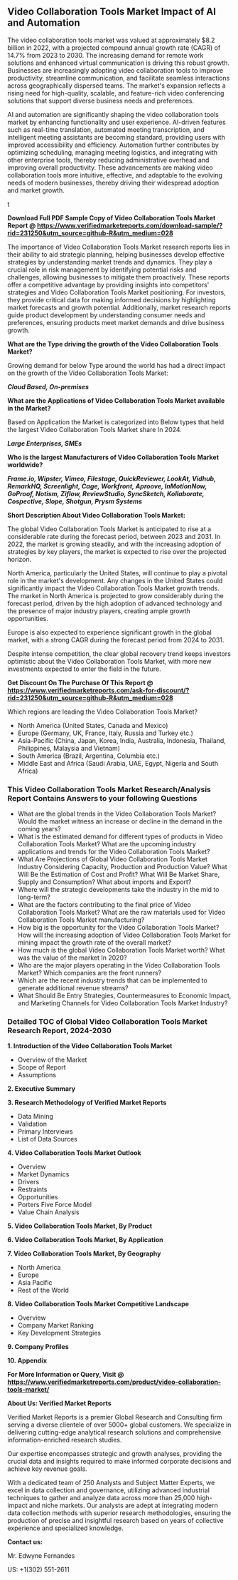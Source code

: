 <h2>Video Collaboration Tools Market Impact of AI and Automation</h2><p>The video collaboration tools market was valued at approximately $8.2 billion in 2022, with a projected compound annual growth rate (CAGR) of 14.7% from 2023 to 2030. The increasing demand for remote work solutions and enhanced virtual communication is driving this robust growth. Businesses are increasingly adopting video collaboration tools to improve productivity, streamline communication, and facilitate seamless interactions across geographically dispersed teams. The market's expansion reflects a rising need for high-quality, scalable, and feature-rich video conferencing solutions that support diverse business needs and preferences.</p><p>AI and automation are significantly shaping the video collaboration tools market by enhancing functionality and user experience. AI-driven features such as real-time translation, automated meeting transcription, and intelligent meeting assistants are becoming standard, providing users with improved accessibility and efficiency. Automation further contributes by optimizing scheduling, managing meeting logistics, and integrating with other enterprise tools, thereby reducing administrative overhead and improving overall productivity. These advancements are making video collaboration tools more intuitive, effective, and adaptable to the evolving needs of modern businesses, thereby driving their widespread adoption and market growth.</p>t</p><p id="" class=""><strong>Download Full PDF Sample Copy of Video Collaboration Tools Market Report @ <a href="https://www.verifiedmarketreports.com/download-sample/?rid=231250&utm_source=github-R&utm_medium=028" target="_blank">https://www.verifiedmarketreports.com/download-sample/?rid=231250&utm_source=github-R&utm_medium=028</a></strong></p><p>The importance of&nbsp;Video Collaboration Tools Market research reports lies in their ability to aid strategic planning, helping businesses develop effective strategies by understanding market trends and dynamics. They play a crucial role in risk management by identifying potential risks and challenges, allowing businesses to mitigate them proactively. These reports offer a competitive advantage by providing insights into competitors' strategies and Video Collaboration Tools Market positioning. For investors, they provide critical data for making informed decisions by highlighting market forecasts and growth potential. Additionally, market research reports guide product development by understanding consumer needs and preferences, ensuring products meet market demands and drive business growth.</p><p><strong>What are the&nbsp;Type driving the growth of the Video Collaboration Tools Market?</strong></p><p id="" class="">Growing demand for below Type around the world has had a direct impact on the growth of the Video Collaboration Tools Market:</p><em><strong>Cloud Based, On-premises</strong></em></p><strong>What are the&nbsp;Applications&nbsp;of Video Collaboration Tools Market available in the Market?</strong></p><p id="" class="">Based on Application the Market is categorized into Below types that held the largest Video Collaboration Tools Market share In 2024.</p><em><strong>Large Enterprises, SMEs</strong></em></p><strong>Who is the largest Manufacturers of Video Collaboration Tools Market worldwide?</strong></p><p><em><strong>Frame.io, Wipster, Vimeo, Filestage, QuickReviewer, LookAt, Vidhub, RemarkHQ, Screenlight, Cage, Workfront, Aproove, InMotionNow, GoProof, Notism, Ziflow, ReviewStudio, SyncSketch, Kollaborate, Cospective, Slope, Shotgun, Prysm Systems</strong></em></p><p id="" class=""><strong>Short Description About Video Collaboration Tools Market:</strong></p><p>The global Video Collaboration Tools Market is anticipated to rise at a considerable rate during the forecast period, between 2023 and 2031. In 2022, the market is growing steadily, and with the increasing adoption of strategies by key players, the market is expected to rise over the projected horizon.</p><p>North America, particularly the United States, will continue to play a pivotal role in the market's development. Any changes in the United States could significantly impact the Video Collaboration Tools Market growth trends. The market in North America is projected to grow considerably during the forecast period, driven by the high adoption of advanced technology and the presence of major industry players, creating ample growth opportunities.</p><p>Europe is also expected to experience significant growth in the global market, with a strong CAGR during the forecast period from 2024 to 2031.</p><p>Despite intense competition, the clear global recovery trend keeps investors optimistic about the Video Collaboration Tools Market, with more new investments expected to enter the field in the future.</p><p id="" class=""><strong>Get Discount On The Purchase Of This Report @ <a href="https://www.verifiedmarketreports.com/ask-for-discount/?rid=231250&utm_source=github-R&utm_medium=028" target="_blank">https://www.verifiedmarketreports.com/ask-for-discount/?rid=231250&utm_source=github-R&utm_medium=028</a></strong></p>Which regions are leading the Video Collaboration Tools Market?</p><ul><li>North America (United States, Canada and Mexico)</li><li>Europe (Germany, UK, France, Italy, Russia and Turkey etc.)</li><li>Asia-Pacific (China, Japan, Korea, India, Australia, Indonesia, Thailand, Philippines, Malaysia and Vietnam)</li><li>South America (Brazil, Argentina, Columbia etc.)</li><li>Middle East and Africa (Saudi Arabia, UAE, Egypt, Nigeria and South Africa)</li></ul><h3 id="" class="">This Video Collaboration Tools Market Research/Analysis Report Contains Answers to your following Questions</h3><ul><li>What are the global trends in the Video Collaboration Tools Market? Would the market witness an increase or decline in the demand in the coming years?</li><li>What is the estimated demand for different types of products in Video Collaboration Tools Market? What are the upcoming industry applications and trends for the Video Collaboration Tools Market?</li><li>What Are Projections of Global Video Collaboration Tools Market Industry Considering Capacity, Production and Production Value? What Will Be the Estimation of Cost and Profit? What Will Be Market Share, Supply and Consumption? What about imports and Export?</li><li>Where will the strategic developments take the industry in the mid to long-term?</li><li>What are the factors contributing to the final price of Video Collaboration Tools Market? What are the raw materials used for Video Collaboration Tools Market manufacturing?</li><li>How big is the opportunity for the Video Collaboration Tools Market? How will the increasing adoption of Video Collaboration Tools Market for mining impact the growth rate of the overall market?</li><li>How much is the global Video Collaboration Tools Market worth? What was the value of the market In 2020?</li><li>Who are the major players operating in the Video Collaboration Tools Market? Which companies are the front runners?</li><li>Which are the recent industry trends that can be implemented to generate additional revenue streams?</li><li>What Should Be Entry Strategies, Countermeasures to Economic Impact, and Marketing Channels for Video Collaboration Tools Market Industry?</li></ul><h3 id="" class="">Detailed TOC of Global Video Collaboration Tools Market Research Report, 2024-2030</h3><p id="" class=""><strong>1. Introduction of the Video Collaboration Tools Market</strong></p><ul><li>Overview of the Market</li><li>Scope of Report</li><li>Assumptions</li></ul><p id="" class=""><strong>2. Executive Summary</strong></p><p id="" class=""><strong>3. Research Methodology of Verified Market Reports</strong></p><ul><li>Data Mining</li><li>Validation</li><li>Primary Interviews</li><li>List of Data Sources</li></ul><p id="" class=""><strong>4. Video Collaboration Tools Market Outlook</strong></p><ul><li>Overview</li><li>Market Dynamics</li><li>Drivers</li><li>Restraints</li><li>Opportunities</li><li>Porters Five Force Model</li><li>Value Chain Analysis</li></ul><p id="" class=""><strong>5. Video Collaboration Tools Market, By Product</strong></p><p id="" class=""><strong>6. Video Collaboration Tools Market, By Application</strong></p><p id="" class=""><strong>7. Video Collaboration Tools Market, By Geography</strong></p><ul><li>North America</li><li>Europe</li><li>Asia Pacific</li><li>Rest of the World</li></ul><p id="" class=""><strong>8. Video Collaboration Tools Market Competitive Landscape</strong></p><ul><li>Overview</li><li>Company Market Ranking</li><li>Key Development Strategies</li></ul><p id="" class=""><strong>9. Company Profiles</strong></p><p id="" class=""><strong>10. Appendix</strong></p><p id="" class=""><strong>For More Information or Query, Visit @ <a href="https://www.verifiedmarketreports.com/product/video-collaboration-tools-market/" target="_blank">https://www.verifiedmarketreports.com/product/video-collaboration-tools-market/</a></strong></p><p id="" class=""><strong>About Us: Verified Market Reports</strong></p><p id="" class="">Verified Market Reports is a premier Global Research and Consulting firm serving a diverse clientele of over 5000+ global customers. We specialize in delivering cutting-edge analytical research solutions and comprehensive information-enriched research studies.</p><p id="" class="">Our expertise encompasses strategic and growth analyses, providing the crucial data and insights required to make informed corporate decisions and achieve key revenue goals.</p><p id="" class="">With a dedicated team of 250 Analysts and Subject Matter Experts, we excel in data collection and governance, utilizing advanced industrial techniques to gather and analyze data across more than 25,000 high-impact and niche markets. Our analysts are adept at integrating modern data collection methods with superior research methodologies, ensuring the production of precise and insightful research based on years of collective experience and specialized knowledge.</p><p id="" class=""><strong>Contact us:</strong></p><p id="" class="">Mr. Edwyne Fernandes</p><p id="" class="">US: +1(302) 551-2611</p>